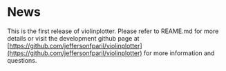 # News

This is the first release of violinplotter. Please refer to REAME.md for more details or visit the development github page at [https://github.com/jeffersonfparil/violinplotter](https://github.com/jeffersonfparil/violinplotter) for more information and questions.
